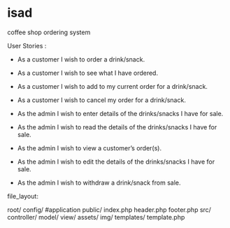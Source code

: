 # isad
coffee shop ordering system

User Stories : 

 - As a customer I wish to order a drink/snack.
 
 - As a customer I wish to see what I have ordered.
 
 - As a customer I wish to add to my current order for a drink/snack.
 
 - As a customer I wish to cancel my order for a drink/snack.
 
 - As the admin I wish to enter details of the drinks/snacks I have for sale.
 
 - As the admin I wish to read the details of the drinks/snacks I have for sale.
 
 - As the admin I wish to view a customer’s order(s).
 
 - As the admin I wish to edit the details of the drinks/snacks I have for sale.
 
 - As the admin I wish to withdraw a drink/snack from sale.
 
 
 file_layout:
 
 root/
     config/
         #application
     public/
         index.php
         header.php
         footer.php
     src/
         controller/
         model/
         view/
     assets/
         img/
     templates/
          template.php
